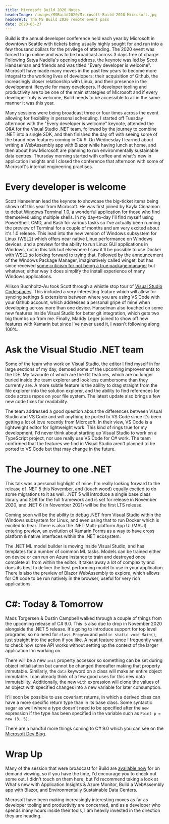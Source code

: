 ```yaml
---
title: Microsoft Build 2020 Notes
headerImage: /images/MSBuild2020/Microsoft-Build-2020-Microsoft.jpg
headerAlt: The MS Build 2020 remote event pass
date: 2020-05-27
---
```


Build is the annual developer conference held each year by Microsoft in downtown Seattle with tickets being usually highly sought for and run into a few thousand dollars for the privilege of attending. The 2020 event was forced to go online and was to be broadcast across 3 days free of charge. Following Satya Nadella's opening address, the keynote was led by Scott Handselman and friends and was titled "Every developer is welcome". Microsoft have made many moves in the past few years to become more integral to the working lives of developers; their acquisition of Github, the increasingly closer relationship with Linux, and their presence in the development lifecycle for many developers. If developer tooling and productivity are to be one of the main strategies of Microsoft and if every developer truly is welcome, Build needs to be accessible to all in the same manner it was this year.

Many sessions were being broadcast three or four times across the event allowing for flexibility in personal scheduling. I started off Tuesday afternoon with the "Every developer is welcome" keynote, attended the Q&A for the Visual Studio .NET team, followed by the journey to combine .NET into a single SDK, and then finished the day off with seeing some of the brand new features coming in C# 9. On Wednesday I learned about writing a WebAssembly app with Blazor while having lunch at home, and then about how Microsoft are planning to run environmentally sustainable data centres. Thursday morning started with coffee and what's new in application insights and I closed the conference that afternoon with some of Microsoft's internal engineering practises.

# Every developer is welcome

Scott Hanselman lead the keynote to showcase the big-ticket items being shown off this year from Microsoft. He was first joined by Kayla Cinnamon to debut [Windows Terminal 1.0](https://devblogs.microsoft.com/commandline/windows-terminal-1-0/), a wonderful application for those who find themselves using multiple shells. In my day-to-day I'll find myself using PowerShell, CMD, and Bash for various tasks so I've actually been running the preview of Terminal for a couple of months and am very excited about it's 1.0 release. This lead into the new version of Windows subsystem for Linux (WSL2) which offers near native Linux performance on Windows devices, and a preview for the ability to run Linux GUI applications in Windows, not in this talk but elsewhere I saw it'll be possible to use Docker with WSL2 so looking forward to trying that. Followed by the announcement of the Windows Package Manager, imaginatively called winget, but has since received [some criticism for not being a true package manager](https://www.theregister.co.uk/2020/05/20/microsoft_announces_official_windows_package/) but whatever, either way it does simplify the install experience of many Windows applications.

Allison Buchholtz-Au took Scott through a whistle stop tour of [Visual Studio Codespaces](https://aka.ms/codespaces). This included a very interesting feature which will allow for syncing settings & extensions between where you are using VS Code with your Github account, which addresses a personal gripe of mine when developing across more than one device. Hanselman also touched on some new features inside Visual Studio for better git integration, which gets two big thumbs up from me. Finally, Maddy Leger joined to show off new features with Xamarin but since I've never used it, I wasn't following along 100%.

# Ask the Visual Studio .NET team

Some of the team who work on Visual Studio, the editor I find myself in for large sections of my day, demoed some of the upcoming improvements to the IDE. My favourite of which are the Git features, which are no longer buried inside the team explorer and look less cumbersome than they currently are. A more subtle feature is the ability to drag straight from the file explorer into the solution explorer, and the ability to find references for code across repos on your file system. The latest update also brings a few new code fixes for readability.

The team addressed a good question about the differences between Visual Studio and VS Code and will anything be ported to VS Code since it's been getting a lot of love recently from Microsoft. In their view, VS Code is a lightweight editor for lightweight work. This kind of rings true for my development, I'd never think about starting up Visual Studio to work on a TypeScript project, nor use really use VS Code for C# work. The team confirmed that the features we find in Visual Studio aren't planned to be ported to VS Code but that may change in the future.

# The Journey to one .NET

This talk was a personal highlight of mine. I'm really looking forward to the release of .NET 5 this November, and (touch wood) equally excited to do some migrations to it as well. .NET 5 will introduce a single base class library and SDK for the full framework and is set for release in November 2020, and .NET 6 (in November 2021) will be the first LTS release.

Coming soon will be the ability to debug .NET from Visual Studio within the Windows subsystem for Linux, and even using that to run Docker which is excited to hear. There is also the .NET Multi-platform App UI (MAUI) entering preview, an evolution of Xamarin Forms as a way to have cross platform & native interfaces within the .NET ecosystem.

The .NET ML model builder is moving inside Visual Studio, and has templates for a number of common ML tasks. Models can be trained either on device or can run on Azure instance to train and destroyed once complete all from within the editor. It takes away a lot of complexity and does its best to deliver the best performing model to use in your application. There is also the preview of Blazor WebAssembly to explore, which allows for C# code to be run natively in the browser, useful for very rich applications.

# C#: Today & Tomorrow

Mads Torgersen & Dustin Campbell walked through a couple of things from the upcoming release of C# 9.0. This is also due to drop in November 2020 alongside the .NET 5 release. It's going to introduce support for top level programs, so no need for `class Program` and `public static void Main()`, just straight into the action if you like. A neat feature since I frequently want to check how some API works without setting up the context of the larger application I'm working on.

There will be a new `init` property accessor so something can be set during object initialisation but cannot be changed thereafter making that property immutable. Similarly, the `data` keyword on a class will make an entire object immutable. I can already think of a few good uses for this new data immutability. Additionally, the new `with` expression will clone the values of an object with specified changes into a new variable for later consumption.

It'll soon be possible to use covariant returns, in which a derived class can have a more specific return type than in its base class. Some syntactic sugar as well where a type doesn't need to be specified after the `new` expression if the type has been specified in the variable such as `Point p = new (3, 5);`.

There are a handful more things coming to C# 9.0 which you can see on the [Microsoft Dev Blog](https://devblogs.microsoft.com/dotnet/welcome-to-c-9-0/).

# Wrap Up

Many of the session that were broadcast for Build are [available now](https://mybuild.microsoft.com/sessions) for on demand viewing, so if you have the time, I'd encourage you to check out some out. I didn't touch on them here, but I'd recommend taking a look at What's new with Application Insights & Azure Monitor, Build a WebAssembly app with Blazor, and Environmentally Sustainable Data Centers.

Microsoft have been making increasingly interesting moves as far as developer tooling and productivity are concerned, and as a developer who spends many hours inside their tools, I am heavily invested in the direction they are heading.
